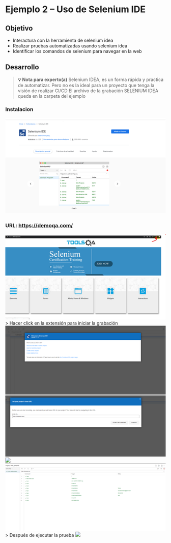 # Ejemplo 2 – Uso de Selenium IDE

## Objetivo

*  Interactura con la herramienta de selenium idea
* Realizar pruebas automatizadas usando selenium idea
* Identificar los comandos de selenium para navegar en la web

## Desarrollo

>**💡 Nota para experto(a)**
>Selenium IDEA, es un forma rápida y practica de automatizar. Pero no es la ideal para un proyecto que tenga la visión de realizar CI/CD
>El archivo de la grabación SELENIUM IDEA queda en la carpeta del ejemplo

### Instalacion



<img src="https://github.com/beduExpert/SW-Testing-Fundamentals-2021/blob/main/Sesion-08/Ejemplo-02/assets/ejemplo1.png">

### URL: https://demoqa.com/
<img src="https://github.com/beduExpert/SW-Testing-Fundamentals-2021/blob/main/Sesion-08/Ejemplo-02/assets/ejemplo2.png">
> Hacer click en la extensión para iniciar la grabación


<img src="https://github.com/beduExpert/SW-Testing-Fundamentals-2021/blob/main/Sesion-08/Ejemplo-02/assets/ejemplo3.png">


<img src="https://github.com/beduExpert/SW-Testing-Fundamentals-2021/blob/main/Sesion-08/Ejemplo-02/assets/ejemplo4.png">


<img src="https://github.com/beduExpert/SW-Testing-Fundamentals-2021/blob/main/Sesion-08/Ejemplo-02/assets/ejemplo5png">


<img src="https://github.com/beduExpert/SW-Testing-Fundamentals-2021/blob/main/Sesion-08/Ejemplo-02/assets/ejemplo6.png">
> Después de ejecutar la prueba


<img src="https://github.com/beduExpert/SW-Testing-Fundamentals-2021/blob/main/Sesion-08/Ejemplo-02/assets/ejemplo7.png">

